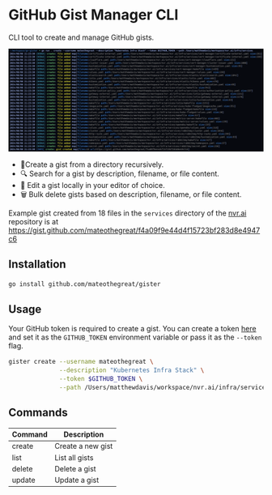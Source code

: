 # GitHub Gist Manager CLI

CLI tool to create and manage GitHub gists.

![alt text](Cursor-000199.png)

- 🚀Create a gist from a directory recursively.
- 🔍 Search for a gist by description, filename, or file content.
- 📝 Edit a gist locally in your editor of choice.
- 🗑️ Bulk delete gists based on description, filename, or file content.

Example gist created from 18 files in the `services` directory of the [nvr.ai](https://nvr.ai) repository is at <https://gist.github.com/mateothegreat/f4a09f9e44d4f15723bf283d8e4947c6>

## Installation

```bash
go install github.com/mateothegreat/gister
```

## Usage

Your GitHub token is required to create a gist. You can create a token [here](https://github.com/settings/tokens) and set it as the `GITHUB_TOKEN` environment variable or pass it as the `--token` flag.

```bash
gister create --username mateothegreat \
              --description "Kubernetes Infra Stack" \
              --token $GITHUB_TOKEN \
              --path /Users/matthewdavis/workspace/nvr.ai/infra/services
```

## Commands

| Command | Description       |
| ------- | ----------------- |
| create  | Create a new gist |
| list    | List all gists    |
| delete  | Delete a gist     |
| update  | Update a gist     |

